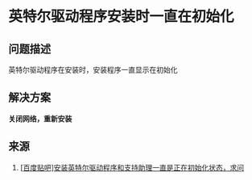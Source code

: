 # 英特尔驱动程序安装时一直在初始化

## 问题描述

英特尔驱动程序在安装时，安装程序一直显示在初始化

## 解决方案

**关闭网络，重新安装**  

## 来源

1. [[百度贴吧]安装英特尔驱动程序和支持助理一直是正在初始化状态，求问](https://tieba.baidu.com/p/6939615895)